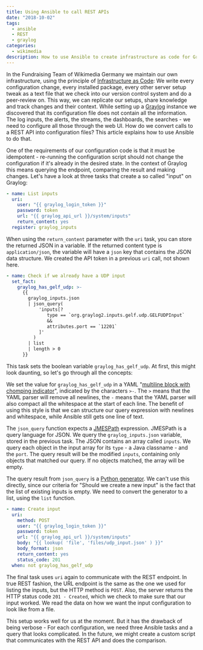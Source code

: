 ```yaml
---
title: Using Ansible to call REST APIs
date: "2018-10-02"
tags:
  - ansible
  - REST
  - graylog
categories:
  - wikimedia
description: How to use Ansible to create infrastructure as code for Graylog configuration
---
```

In the Fundraising Team of Wikimedia Germany we maintain our own infrastructure, using the principle of [Infrastructure as Code](https://en.wikipedia.org/wiki/Infrastructure_as_Code): We write every configuration change, every installed package, every other server setup tweak as a text file that we check into our version control system and do a peer-review on. This way, we can replicate our setups, share knowledge and track changes and their context. While setting up a [Graylog](https://www.graylog.org) instance we discovered that its configuration file does not contain all the information. The log inputs, the alerts, the streams, the dashboards, the searches - we need to configure all those through the web UI. How do we convert calls to a REST API into configuration files? This article explains how to use Ansible to do that.

One of the requirements of our configuration code is that it must be idempotent - re-running the configuration script should not change the configuration if it's already in the desired state. In the context of Graylog this means querying the endpoint, comparing the result and making changes. Let's have a look at three tasks that create a so called "input" on Graylog:

```YAML
- name: List inputs
  uri:
    user: "{{ graylog_login_token }}"
    password: token
    url: "{{ graylog_api_url }}/system/inputs"
    return_content: yes
  register: graylog_inputs

```

When using the `return_content` parameter with the `uri` task, you can store the returned JSON in a variable. If the returned content type is `application/json`, the variable will have a `json` key that contains the JSON data structure. We created the API token in a previous `uri` call, not shown here.

```YAML
- name: Check if we already have a UDP input
  set_fact:
    graylog_has_gelf_udp: >-
      {{
        graylog_inputs.json
        | json_query(
            'inputs[?
               type == `org.graylog2.inputs.gelf.udp.GELFUDPInput`
               &&
               attributes.port == `12201`
            ]'
          )
        | list
        | length > 0
      }}
```

This task sets the boolean variable `graylog_has_gelf_udp`. At first, this might look daunting, so let's go through all the concepts:

We set the value for `graylog_has_gelf_udp` in a YAML "[multiline block with chomping indicator](https://stackoverflow.com/a/21699210/130121)", indicated by the characters `>-`. The `>` means that the YAML parser will remove all newlines, the `-` means that the YAML parser will also compact all the whitespace at the start of each line. The benefit of using this style is that we can structure our query expression with newlines and whitespace, while Ansible still gets one line of text.

The `json_query` function expects a [JMESPath](http://jmespath.org) expression. JMESPath is a query language for JSON. We query the `graylog_inputs.json` variable, stored in the previous task. The JSON contains an array called `inputs`. We query each object in the input array for its `type` - a Java classname - and the `port`. The query result will be the modified `inputs`, containing only objects that matched our query. If no objects matched, the array will be empty.

The query result from `json_query` is a [Python generator](https://wiki.python.org/moin/Generators). We can't use this directly, since our criteria for "Should we create a new input" is the fact that the list of existing inputs is empty. We need to convert the generator to a list, using the `list` function.

```YAML
- name: Create input
  uri:
    method: POST
    user: "{{ graylog_login_token }}"
    password: token
    url: "{{ graylog_api_url }}/system/inputs"
    body: "{{ lookup( 'file', 'files/udp_input.json' ) }}"
    body_format: json
    return_content: yes
    status_code: 201
  when: not graylog_has_gelf_udp

```

The final task uses `uri` again to communicate with the REST endpoint. In true REST fashion, the URL endpoint is the same as the one we used for listing the inputs, but the HTTP method is `POST`. Also, the server returns the HTTP status code `201 - Created`, which we check to make sure that our input worked. We read the data on how we want the input configuration to look like from a file.

This setup works well for us at the moment. But it has the drawback of being verbose - For each configuration, we need three Ansible tasks and a query that looks complicated. In the future, we might create a custom script that communicates with the REST API and does the comparison.
